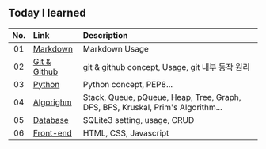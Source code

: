 ## Today I learned

| No.| Link | Description |
|:--:|:--|:--|
| 01 | [Markdown](./Markdown)                | Markdown Usage |
| 02 | [Git & Github](./Git%20%26%20Github/) | git & github concept, Usage, git 내부 동작 원리 |
| 03 | [Python](./Python/)                   | Python concept, PEP8... |
| 04 | [Algorighm](./Algorithm)              | Stack, Queue, pQueue, Heap, Tree, Graph, DFS, BFS, Kruskal, Prim's Algorithm... |
| 05 | [Database](./DataBase/)               | SQLite3 setting, usage, CRUD |
| 06 | [Front-end](./Front-end/)             | HTML, CSS, Javascript |
